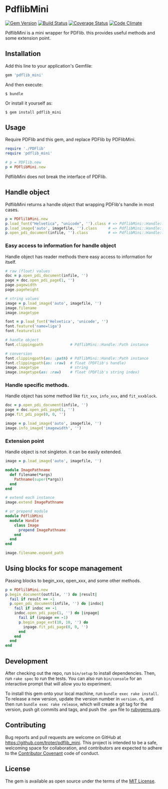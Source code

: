 # PdflibMini

[![Gem Version](https://badge.fury.io/rb/pdflib_mini.svg)](http://badge.fury.io/rb/pdflib_mini)
[![Build Status](https://travis-ci.org/troter/pdflib_mini.svg?branch=master)](https://travis-ci.org/troter/pdflib_mini)
[![Coverage Status](https://coveralls.io/repos/troter/pdflib_mini/badge.svg)](https://coveralls.io/r/troter/pdflib_mini)
[![Code Climate](https://codeclimate.com/github/troter/pdflib_mini/badges/gpa.svg)](https://codeclimate.com/github/troter/pdflib_mini)

PdflibMini is a mini wrapper for PDFlib. this provides useful methods and some extension point.

## Installation

Add this line to your application's Gemfile:

```ruby
gem 'pdflib_mini'
```

And then execute:

    $ bundle

Or install it yourself as:

    $ gem install pdflib_mini

## Usage

Require PDFlib and this gem, and replace PDFlib by PDFlibMini.

```ruby
require './PDFlib'
require 'pdflib_mini'

# p = PDFlib.new
p = PDFlibMini.new
```

PdflibMini does not break the interface of PDFlib.

## Handle object

PdflibMini returns a handle object that wrapping PDFlib's handle in most cases.

```ruby
p = PDFlilbMini.new
p.load_font("Helvetica", "unicode", '').class # => PdflibMini::Handle::Font
p.load_image('auto', imagefile, '').class     # => PdflibMini::Handle::Image
p.open_pdi_document(infile, '').class         # => PdflibMini::Handle::Pdf::Document
```

### Easy access to information for handle object

Handle object has reader methods there easy access to information for itself.

```ruby
# raw (float) values
doc = p.open_pdi_document(infile, '')
page = doc.open_pdi_page(1, '')
page.pagewidth
page.pageheight

# string values
image = p.load_image('auto', imagefile, '')
image.filename
image.imagetype

font = p.load_font('Helvetica', 'unicode', '')
font.feature('name=liga')
font.featurelist

# handle object
font.clippingpath            # PdflibMini::Handle::Path instance

# conversion
font.clippingpath(as: :path) # PdflibMini::Handle::Path instance
font.clippingpath(as: :raw)  # float (PDFlib's handle)
image.imagetype              # string
image.imagetype(as: :raw)    # float (PDFlib's string index)
```

### Handle specific methods.

Handle object has some method like `fit_xxx`, `info_xxx`, and `fit_xxxblock`.

```ruby
doc = p.open_pdi_document(infile, '')
page = doc.open_pdi_page(1, '')
page.fit_pdi_page(0, 0, '')

image = p.load_image('auto', imagefile, '')
image.info_image('imagewidth', '')
```

### Extension point

Handle object is not singleton. it can be easily extended.

```ruby
image = p.load_image('auto', imagefile, '')

module ImagePathname
  def filename(*args)
    Pathname(super(*args))
  end
end

# extend each instance
image.extend ImagePathname

# or prepend module
module PdflibMini
  module Handle
    class Image
      prepend ImagePathname
    end
  end
end

image.filename.expand_path
```

## Using blocks for scope management

Passing blocks to begin_xxx, open_xxx, and some other methods.

```ruby
p = PDFlilbMini.new
p.begin_document(outfile, '') do |result|
  fail if result == -1
  p.open_pdi_document(infile, '') do |indoc|
    fail if indoc == -1
    indoc.open_pdi_page(1, '') do |inpage|
      fail if (inpage == -1)
      p.begin_page_ext(10, 10, '') do
        inpage.fit_pdi_page(0, 0, '')
      end
    end
  end
end
```

## Development

After checking out the repo, run `bin/setup` to install dependencies. Then, run `rake spec` to run the tests. You can also run `bin/console` for an interactive prompt that will allow you to experiment.

To install this gem onto your local machine, run `bundle exec rake install`. To release a new version, update the version number in `version.rb`, and then run `bundle exec rake release`, which will create a git tag for the version, push git commits and tags, and push the `.gem` file to [rubygems.org](https://rubygems.org).

## Contributing

Bug reports and pull requests are welcome on GitHub at https://github.com/troter/pdflib_mini. This project is intended to be a safe, welcoming space for collaboration, and contributors are expected to adhere to the [Contributor Covenant](http://contributor-covenant.org) code of conduct.


## License

The gem is available as open source under the terms of the [MIT License](http://opensource.org/licenses/MIT).

